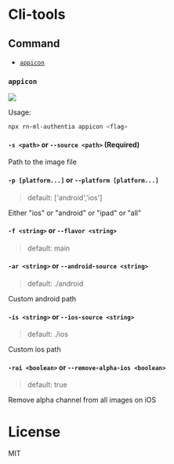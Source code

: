 # Cli-tools

## Command

- [`appicon`](#appicon)

### `appicon`

<img src="./preview/appicon.gif"/>

Usage:

```sh
npx rn-ml-authentia appicon <flag>
```

#### `-s <path>` or `--source <path>` (Required)

Path to the image file

#### `-p [platform...]` or `--platform [platform...]`

> default: ['android','ios']

Either "ios" or "android" or "ipad" or "all"

#### `-f <string>` or `--flavor <string>`

> default: main

#### `-ar <string>` or `--android-source <string>`

> default: ./android

Custom android path

#### `-is <string>` or `--ios-source <string>`

> default: ./ios

Custom ios path

#### `-rai <boolean>` or `--remove-alpha-ios <boolean>`

> default: true

Remove alpha channel from all images on iOS

# License

MIT
